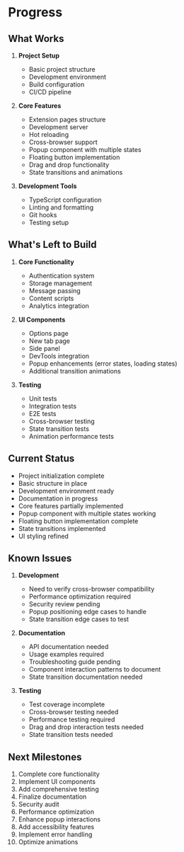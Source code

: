 # Progress

## What Works
1. **Project Setup**
   - Basic project structure
   - Development environment
   - Build configuration
   - CI/CD pipeline

2. **Core Features**
   - Extension pages structure
   - Development server
   - Hot reloading
   - Cross-browser support
   - Popup component with multiple states
   - Floating button implementation
   - Drag and drop functionality
   - State transitions and animations

3. **Development Tools**
   - TypeScript configuration
   - Linting and formatting
   - Git hooks
   - Testing setup

## What's Left to Build
1. **Core Functionality**
   - Authentication system
   - Storage management
   - Message passing
   - Content scripts
   - Analytics integration

2. **UI Components**
   - Options page
   - New tab page
   - Side panel
   - DevTools integration
   - Popup enhancements (error states, loading states)
   - Additional transition animations

3. **Testing**
   - Unit tests
   - Integration tests
   - E2E tests
   - Cross-browser testing
   - State transition tests
   - Animation performance tests

## Current Status
- Project initialization complete
- Basic structure in place
- Development environment ready
- Documentation in progress
- Core features partially implemented
- Popup component with multiple states working
- Floating button implementation complete
- State transitions implemented
- UI styling refined

## Known Issues
1. **Development**
   - Need to verify cross-browser compatibility
   - Performance optimization required
   - Security review pending
   - Popup positioning edge cases to handle
   - State transition edge cases to test

2. **Documentation**
   - API documentation needed
   - Usage examples required
   - Troubleshooting guide pending
   - Component interaction patterns to document
   - State transition documentation needed

3. **Testing**
   - Test coverage incomplete
   - Cross-browser testing needed
   - Performance testing required
   - Drag and drop interaction tests needed
   - State transition tests needed

## Next Milestones
1. Complete core functionality
2. Implement UI components
3. Add comprehensive testing
4. Finalize documentation
5. Security audit
6. Performance optimization
7. Enhance popup interactions
8. Add accessibility features
9. Implement error handling
10. Optimize animations 
